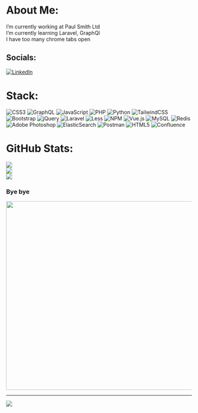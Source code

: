 # About Me:
I’m currently working at Paul Smith Ltd<br>
I’m currently learning Laravel, GraphQl<br>
I have too many chrome tabs open

## Socials:
[![LinkedIn](https://img.shields.io/badge/LinkedIn-%230077B5.svg?logo=linkedin&logoColor=white)](https://linkedin.com/in/bradarch) 

# Stack:
![CSS3](https://img.shields.io/badge/css3-%231572B6.svg?style=flat-square&logo=css3&logoColor=white) ![GraphQL](https://img.shields.io/badge/-GraphQL-E10098?style=flat-square&logo=graphql&logoColor=white) ![JavaScript](https://img.shields.io/badge/javascript-%23323330.svg?style=flat-square&logo=javascript&logoColor=%23F7DF1E) ![PHP](https://img.shields.io/badge/php-%23777BB4.svg?style=flat-square&logo=php&logoColor=white) ![Python](https://img.shields.io/badge/python-3670A0?style=flat-square&logo=python&logoColor=ffdd54) ![TailwindCSS](https://img.shields.io/badge/tailwindcss-%2338B2AC.svg?style=flat-square&logo=tailwind-css&logoColor=white) ![Bootstrap](https://img.shields.io/badge/bootstrap-%23563D7C.svg?style=flat-square&logo=bootstrap&logoColor=white) ![jQuery](https://img.shields.io/badge/jquery-%230769AD.svg?style=flat-square&logo=jquery&logoColor=white) ![Laravel](https://img.shields.io/badge/laravel-%23FF2D20.svg?style=flat-square&logo=laravel&logoColor=white) ![Less](https://img.shields.io/badge/less-2B4C80?style=flat-square&logo=less&logoColor=white) ![NPM](https://img.shields.io/badge/NPM-%23000000.svg?style=flat-square&logo=npm&logoColor=white) ![Vue.js](https://img.shields.io/badge/vuejs-%2335495e.svg?style=flat-square&logo=vuedotjs&logoColor=%234FC08D) ![MySQL](https://img.shields.io/badge/mysql-%2300f.svg?style=flat-square&logo=mysql&logoColor=white) ![Redis](https://img.shields.io/badge/redis-%23DD0031.svg?style=flat-square&logo=redis&logoColor=white) ![Adobe Photoshop](https://img.shields.io/badge/adobephotoshop-%2331A8FF.svg?style=flat-square&logo=adobephotoshop&logoColor=white) ![ElasticSearch](https://img.shields.io/badge/-ElasticSearch-005571?style=flat-square&logo=elasticsearch) ![Postman](https://img.shields.io/badge/Postman-FF6C37?style=flat-square&logo=postman&logoColor=white) ![HTML5](https://img.shields.io/badge/html5-%23E34F26.svg?style=flat-square&logo=html5&logoColor=white) ![Confluence](https://img.shields.io/badge/confluence-%23172BF4.svg?style=flat-square&logo=confluence&logoColor=white)
# GitHub Stats:
![](https://github-readme-stats.vercel.app/api?username=itsbreadd&theme=dark&hide_border=true&include_all_commits=false&count_private=false)<br/>
![](https://github-readme-streak-stats.herokuapp.com/?user=itsbreadd&theme=dark&hide_border=true)<br/>
![](https://github-readme-stats.vercel.app/api/top-langs/?username=itsbreadd&theme=dark&hide_border=true&include_all_commits=false&count_private=false&layout=compact)

### Bye bye
<img src="https://gifdb.com/images/high/one-piece-funny-luffy-and-zoro-snkswztgq8yfuckv.webp" width="512px"/>

---
[![](https://visitcount.itsvg.in/api?id=itsbreadd&icon=5&color=8)](https://visitcount.itsvg.in)
